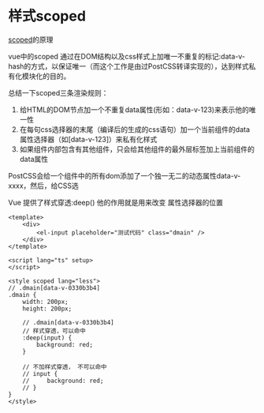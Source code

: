 # 样式scoped

[scoped](https://so.csdn.net/so/search?q=scoped\&spm=1001.2101.3001.7020 "scoped")的原理

vue中的scoped 通过在DOM结构以及css样式上加唯一不重复的标记:data-v-hash的方式，以保证唯一（而这个工作是由过PostCSS转译实现的），达到样式私有化模块化的目的。

总结一下scoped三条渲染规则：

1. 给HTML的DOM节点加一个不重复data属性(形如：data-v-123)来表示他的唯一性
2. 在每句css选择器的末尾（编译后的生成的css语句）加一个当前组件的data属性选择器（如\[data-v-123]）来私有化样式
3. 如果组件内部包含有其他组件，只会给其他组件的最外层标签加上当前组件的data属性

PostCSS会给一个组件中的所有dom添加了一个独一无二的动态属性data-v-xxxx，然后，给CSS选

Vue 提供了样式穿透:deep() 他的作用就是用来改变 属性选择器的位置

```vue 
<template>
    <div>
        <el-input placeholder="测试代码" class="dmain" />
    </div>
</template>

<script lang="ts" setup>
</script>

<style scoped lang="less">
// .dmain[data-v-0330b3b4]
.dmain {
    width: 200px;
    height: 200px;

    // .dmain[data-v-0330b3b4]
    // 样式穿透，可以命中
    :deep(input) {
        background: red;
    }

    // 不加样式穿透， 不可以命中 
    // input {
    //     background: red;
    // }
}
</style>
```
